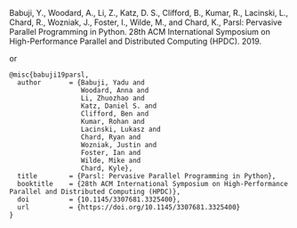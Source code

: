Babuji, Y., Woodard, A., Li, Z., Katz, D. S., Clifford, B., Kumar, R., Lacinski, L., Chard, R., Wozniak, J., Foster, I., Wilde, M., and Chard, K., Parsl: Pervasive Parallel Programming in Python. 28th ACM International Symposium on High-Performance Parallel and Distributed Computing (HPDC). 2019.

or

```{tex}
@misc{babuji19parsl,
  author       = {Babuji, Yadu and
                  Woodard, Anna and
                  Li, Zhuozhao and
                  Katz, Daniel S. and
                  Clifford, Ben and
                  Kumar, Rohan and
                  Lacinski, Lukasz and
                  Chard, Ryan and 
                  Wozniak, Justin and
                  Foster, Ian and 
                  Wilde, Mike and
                  Chard, Kyle},
  title        = {Parsl: Pervasive Parallel Programming in Python},
  booktitle    = {28th ACM International Symposium on High-Performance Parallel and Distributed Computing (HPDC)},
  doi          = {10.1145/3307681.3325400},
  url          = {https://doi.org/10.1145/3307681.3325400}
}
```
